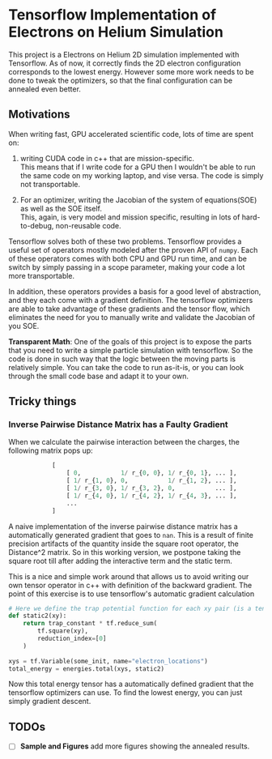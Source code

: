 # Tensorflow Implementation of Electrons on Helium Simulation

This project is a Electrons on Helium 2D simulation implemented with Tensorflow. 
As of now, it correctly finds the 2D electron configuration corresponds to the
lowest energy. However some more work needs to be done to tweak the optimizers,
so that the final configuration can be annealed even better.

## Motivations

When writing fast, GPU accelerated scientific code, lots of time are spent on:

1. writing CUDA code in c++ that are mission-specific.\
This means that if I write code for a GPU then I wouldn't be able to run
the same code on my working laptop, and vise versa. The code is simply not
transportable.

2. For an optimizer, writing the Jacobian of the system of equations(SOE) as well
as the SOE itself.\
 This, again, is very model and mission specific, resulting in lots of 
 hard-to-debug, non-reusable code.

Tensorflow solves both of these two problems. Tensorflow provides a useful 
set of operators mostly modeled after the proven API of `numpy`. Each of 
 these operators comes with both CPU and GPU run time, and can be switch 
 by simply passing in a scope parameter, making your code a lot more 
 transportable.
 
 In addition, these operators provides a basis for a good level of abstraction, 
 and they each come with a gradient definition. The tensorflow optimizers
 are able to take advantage of these gradients and the tensor flow, which 
 eliminates the need for you to manually write and validate the Jacobian
 of you SOE. 

**Transparent Math**: One of the goals of this project is to expose the parts
that you need to write a simple particle simulation with tensorflow. So the 
code is done in such way that the logic between the moving parts is relatively 
simple. You can take the code to run as-it-is, or you can look through the 
small code base and adapt it to your own.

## Tricky things

### Inverse Pairwise Distance Matrix has a Faulty Gradient

When we calculate the pairwise interaction between the charges, the following
matrix pops up:

```python
            [ 
                [ 0,           1/ r_{0, 0}, 1/ r_{0, 1}, ... ],
                [ 1/ r_{1, 0}, 0,           1/ r_{1, 2}, ... ],
                [ 1/ r_{3, 0}, 1/ r_{3, 2}, 0,           ... ],
                [ 1/ r_{4, 0}, 1/ r_{4, 2}, 1/ r_{4, 3}, ... ],
                ... 
            ]
```

A naive implementation of the inverse pairwise distance matrix has a automatically
generated gradient that goes to `nan`. This is a result of finite precision 
artifacts of the quantity inside the square root operator, the Distance^2 matrix. 
So in this working version, we postpone taking the square root till after 
adding the interactive term and the static term. 

This is a nice and simple work around that allows us to avoid writing our
own tensor operator in c++ with definition of the backward gradient. The point of 
this exercise is to use tensorflow's automatic gradient calculation

```python
# Here we define the trap potential function for each xy pair (is a tensor).
def static2(xy):
    return trap_constant * tf.reduce_sum(
        tf.square(xy),
        reduction_index=[0]
    )
    
xys = tf.Variable(some_init, name="electron_locations")
total_energy = energies.total(xys, static2)
```

Now this total energy tensor has a automatically defined gradient that 
the tensorflow optimizers can use. To find the lowest energy, you 
can just simply gradient descent.

## TODOs
- [ ] **Sample and Figures** add more figures showing the annealed results.
